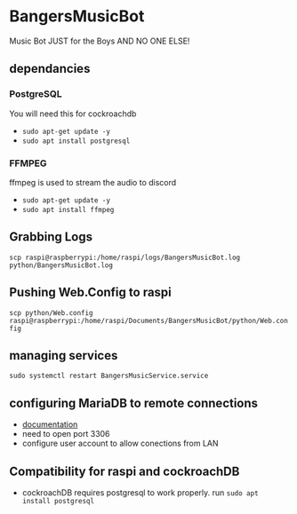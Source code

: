 # BangersMusicBot
Music Bot JUST for the Boys AND NO ONE ELSE!


## dependancies
### PostgreSQL
You will need this for cockroachdb
- `sudo apt-get update -y`
- `sudo apt install postgresql`
### FFMPEG
ffmpeg is used to stream the audio to discord
- `sudo apt-get update -y`
- `sudo apt install ffmpeg`


## Grabbing Logs
```scp raspi@raspberrypi:/home/raspi/logs/BangersMusicBot.log python/BangersMusicBot.log```

## Pushing Web.Config to raspi
```scp python/Web.config raspi@raspberrypi:/home/raspi/Documents/BangersMusicBot/python/Web.config```

## managing services
```sudo systemctl restart BangersMusicService.service```

## configuring MariaDB to remote connections
* [documentation](https://mariadb.com/kb/en/configuring-mariadb-for-remote-client-access/)
* need to open port 3306
* configure user account to allow conections from LAN

## Compatibility for raspi and cockroachDB
* cockroachDB requires postgresql to work properly. run `sudo apt install postgresql`
